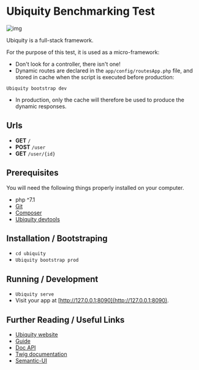# Ubiquity Benchmarking Test
![img](https://github.com/phpMv/ubiquity/blob/master/Banner/banner.png?raw=true)

Ubiquity is a full-stack framework.

For the purpose of this test, it is used as a micro-framework:
 - Don't look for a controller, there isn't one!
 - Dynamic routes are declared in the `app/config/routesApp.php` file, and stored in cache when the script is executed before production:

 ```Ubiquity bootstrap dev```

 - In production, only the cache will therefore be used to produce the dynamic responses.
## Urls
 - **GET** `/`
 - **POST** `/user`
 - **GET** `/user/{id}`
 
## Prerequisites

You will need the following things properly installed on your computer.

* php ^7.1
* [Git](https://git-scm.com/)
* [Composer](https://getcomposer.org)
* [Ubiquity devtools](https://ubiquity.kobject.net/)

## Installation / Bootstraping

* `cd ubiquity`
* `Ubiquity bootstrap prod`

## Running / Development

* `Ubiquity serve`
* Visit your app at [http://127.0.0.1:8090](http://127.0.0.1:8090).

## Further Reading / Useful Links

* [Ubiquity website](https://ubiquity.kobject.net/)
* [Guide](http://micro-framework.readthedocs.io/en/latest/?badge=latest)
* [Doc API](https://api.kobject.net/ubiquity/)
* [Twig documentation](https://twig.symfony.com)
* [Semantic-UI](https://semantic-ui.com)
